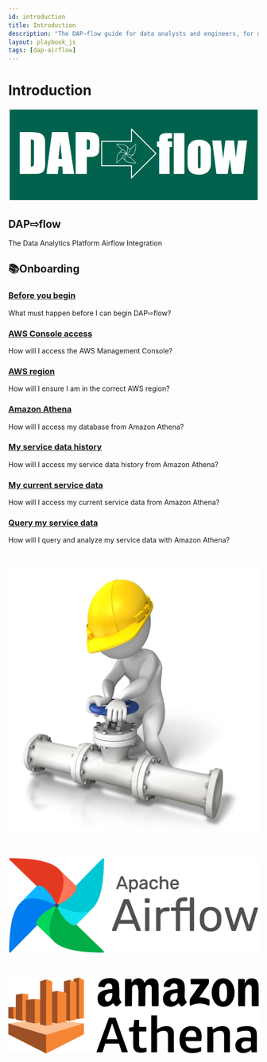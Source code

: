 ```yaml
---
id: introduction
title: Introduction
description: "The DAP⇨flow guide for data analysts and engineers, for developing and deploying Airflow DAGs, running data pipelines in the Data Analytics Platform (DAP)."
layout: playbook_js
tags: [dap-airflow]
---
```


# Introduction
![DAP⇨flow](../dap-airflow/images/DAPairflowFLOW.png)  
## DAP⇨flow
The Data Analytics Platform Airflow Integration  

## 📚Onboarding

### [Before you begin](../dap-airflow/onboarding/begin)
What must happen before I can begin DAP⇨flow?

### [AWS Console access](../dap-airflow/onboarding/access-the-AWS-Management-Console)
How will I access the AWS Management Console?

### [AWS region](../dap-airflow/onboarding/access-the-AWS-region)
How will I ensure I am in the correct AWS region?

### [Amazon Athena](../dap-airflow/onboarding/access-my-Amazon-Athena-database)
How will I access my database from Amazon Athena?

### [My service data history](../dap-airflow/onboarding/access-my-service-data-history)
How will I access my service data history from Amazon Athena?

### [My current service data](../dap-airflow/onboarding/access-my-current-service-data)
How will I access my current service data from Amazon Athena?

### [Query my service data](../dap-airflow/onboarding/query-my-service-data)
How will I query and analyze my service data with Amazon Athena?

<br/>

![Apache Airflow](../dap-airflow/images/worker_tap_valve_800_wht.jpg)  

<br/>

![Apache Airflow](../dap-airflow/images/AirflowLogo.png)  

<br/>

![Apache Airflow](../dap-airflow/images/AmazonAthenaLogo.png)  




